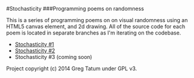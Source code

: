 #Stochasticity
###Programming poems on randomness

This is a series of programming poems on on visual randomness using an HTML5 canvas element, and 2d drawing. All of the source code for each poem is located in separate branches as I'm iterating on the codebase.

* [Stochasticity #1](http://gregtatum.com/poems/stochasticity/)
* [Stochasticity #2](http://gregtatum.com/poems/stochasticity-2/)
* Stochasticity #3 (coming soon)

Project copyright (c) 2014 Greg Tatum under GPL v3.
